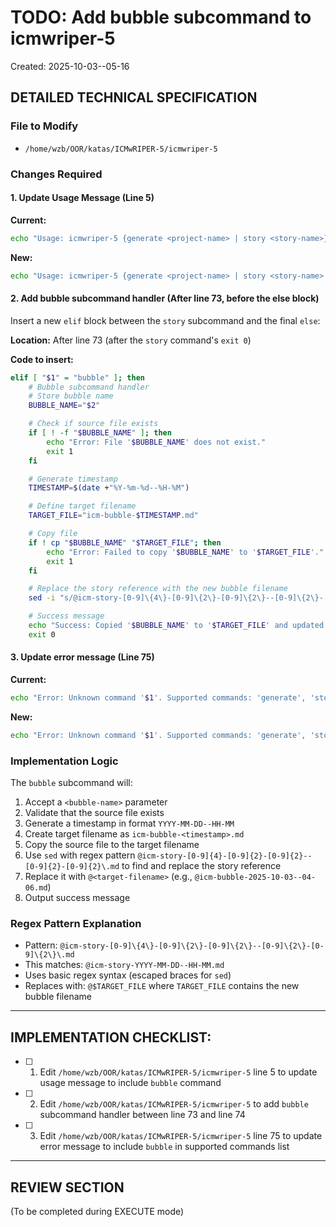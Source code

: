 # TODO: Add bubble subcommand to icmwriper-5

Created: 2025-10-03--05-16

## DETAILED TECHNICAL SPECIFICATION

### File to Modify
- `/home/wzb/OOR/katas/ICMwRIPER-5/icmwriper-5`

### Changes Required

#### 1. Update Usage Message (Line 5)
**Current:**
```bash
echo "Usage: icmwriper-5 {generate <project-name> | story <story-name>}"
```

**New:**
```bash
echo "Usage: icmwriper-5 {generate <project-name> | story <story-name> | bubble <bubble-name>}"
```

#### 2. Add bubble subcommand handler (After line 73, before the else block)
Insert a new `elif` block between the `story` subcommand and the final `else`:

**Location:** After line 73 (after the `story` command's `exit 0`)

**Code to insert:**
```bash
elif [ "$1" = "bubble" ]; then
    # Bubble subcommand handler
    # Store bubble name
    BUBBLE_NAME="$2"

    # Check if source file exists
    if [ ! -f "$BUBBLE_NAME" ]; then
        echo "Error: File '$BUBBLE_NAME' does not exist."
        exit 1
    fi

    # Generate timestamp
    TIMESTAMP=$(date +"%Y-%m-%d--%H-%M")

    # Define target filename
    TARGET_FILE="icm-bubble-$TIMESTAMP.md"

    # Copy file
    if ! cp "$BUBBLE_NAME" "$TARGET_FILE"; then
        echo "Error: Failed to copy '$BUBBLE_NAME' to '$TARGET_FILE'."
        exit 1
    fi

    # Replace the story reference with the new bubble filename
    sed -i "s/@icm-story-[0-9]\{4\}-[0-9]\{2\}-[0-9]\{2\}--[0-9]\{2\}-[0-9]\{2\}\.md/@$TARGET_FILE/g" "$TARGET_FILE"

    # Success message
    echo "Success: Copied '$BUBBLE_NAME' to '$TARGET_FILE' and updated story reference."
    exit 0
```

#### 3. Update error message (Line 75)
**Current:**
```bash
echo "Error: Unknown command '$1'. Supported commands: 'generate', 'story'."
```

**New:**
```bash
echo "Error: Unknown command '$1'. Supported commands: 'generate', 'story', 'bubble'."
```

### Implementation Logic

The `bubble` subcommand will:
1. Accept a `<bubble-name>` parameter
2. Validate that the source file exists
3. Generate a timestamp in format `YYYY-MM-DD--HH-MM`
4. Create target filename as `icm-bubble-<timestamp>.md`
5. Copy the source file to the target filename
6. Use `sed` with regex pattern `@icm-story-[0-9]{4}-[0-9]{2}-[0-9]{2}--[0-9]{2}-[0-9]{2}\.md` to find and replace the story reference
7. Replace it with `@<target-filename>` (e.g., `@icm-bubble-2025-10-03--04-06.md`)
8. Output success message

### Regex Pattern Explanation
- Pattern: `@icm-story-[0-9]\{4\}-[0-9]\{2\}-[0-9]\{2\}--[0-9]\{2\}-[0-9]\{2\}\.md`
- This matches: `@icm-story-YYYY-MM-DD--HH-MM.md`
- Uses basic regex syntax (escaped braces for `sed`)
- Replaces with: `@$TARGET_FILE` where `TARGET_FILE` contains the new bubble filename

---

## IMPLEMENTATION CHECKLIST:

- [ ] 1. Edit `/home/wzb/OOR/katas/ICMwRIPER-5/icmwriper-5` line 5 to update usage message to include `bubble` command
- [ ] 2. Edit `/home/wzb/OOR/katas/ICMwRIPER-5/icmwriper-5` to add `bubble` subcommand handler between line 73 and line 74
- [ ] 3. Edit `/home/wzb/OOR/katas/ICMwRIPER-5/icmwriper-5` line 75 to update error message to include `bubble` in supported commands list

---

## REVIEW SECTION
(To be completed during EXECUTE mode)
